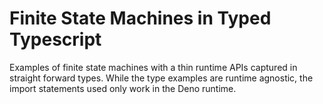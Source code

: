 # Finite State Machines in Typed Typescript

Examples of finite state machines with a thin runtime APIs captured in straight forward types. While the type examples are runtime agnostic, the import statements used only work in the Deno runtime.
